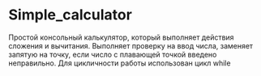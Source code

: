 # Simple_calculator
Простой консольный калькулятор, который выполняет действия сложения и вычитания.
Выполняет проверку на ввод числа, заменяет запятую на точку, если число с плавающей точкой введено неправильно.
Для цикличности работы использован цикл while
